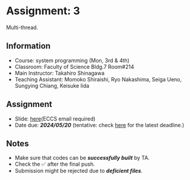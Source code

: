 # Assignment: 3

Multi-thread.

## Information

- Course: system programming (Mon, 3rd & 4th)
- Classroom: Faculty of Science Bldg.7 Room#214
- Main Instructor: Takahiro Shinagawa
- Teaching Assistant: Momoko Shiraishi, Ryo Nakashima, Seiga Ueno, Sungying Chiang, Keisuke Iida

## Assignment

- Slide: [here](https://drive.google.com/drive/folders/183djJIkGVDYmz3njkCCW2-0ZPv032fsU?usp=sharing)(ECCS email required) 
- Date due: ***2024/05/20*** (tentative: check [here](https://github.com/ut-syspro-admin-24/assignment-3) for the latest deadline.)

## Notes

- Make sure that codes can be ***successfully built*** by TA.
- Check the ✅ after the final push.
- Submission might be rejected due to ***deficient files***.
